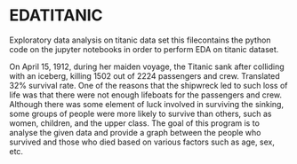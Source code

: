 # EDATITANIC
Exploratory data analysis on titanic data set
this filecontains the python code on the jupyter notebooks in order to perform EDA on titanic dataset.

On April 15, 1912, during her maiden voyage, the Titanic sank after colliding with an iceberg, killing 1502 out of 2224 passengers and crew. Translated 32% survival rate. One of the reasons that the shipwreck led to such loss of life was that there were not enough lifeboats for the passengers and crew. Although there was some element of luck involved in surviving the sinking, some groups of people were more likely to survive than others, such as women, children, and the upper class.
The goal of this program is to analyse the given data and provide a graph between the people who survived and those who died based on various factors such as age, sex, etc.
